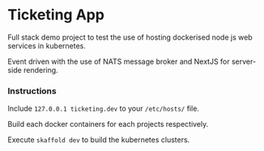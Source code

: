 # Ticketing App

Full stack demo project to test the use of hosting dockerised node js web services in kubernetes.

Event driven with the use of NATS message broker and NextJS for server-side rendering.

### Instructions

Include `127.0.0.1 ticketing.dev` to your `/etc/hosts/` file.

Build each docker containers for each projects respectively.

Execute `skaffold dev` to build the kubernetes clusters.
